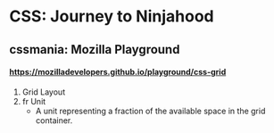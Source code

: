 # CSS: Journey to Ninjahood

## cssmania: Mozilla Playground
#### https://mozilladevelopers.github.io/playground/css-grid

1. Grid Layout
2. fr Unit
    - A unit representing a fraction of the available space in the grid container.

